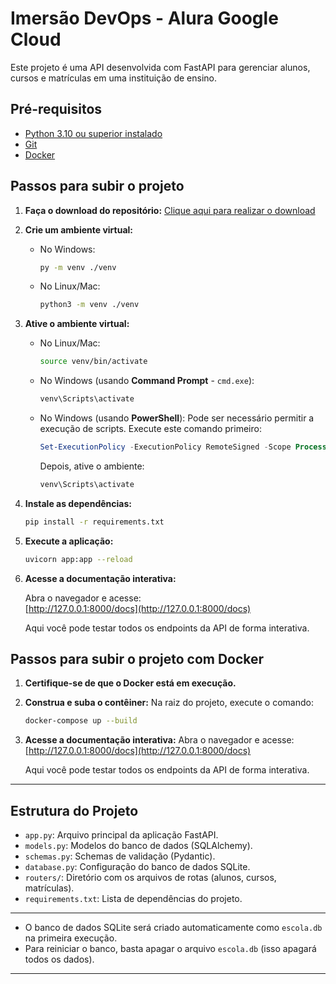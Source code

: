 # Imersão DevOps - Alura Google Cloud

Este projeto é uma API desenvolvida com FastAPI para gerenciar alunos, cursos e matrículas em uma instituição de ensino.

## Pré-requisitos

- [Python 3.10 ou superior instalado](https://www.python.org/downloads/)
- [Git](https://git-scm.com/downloads)
- [Docker](https://www.docker.com/get-started/)

## Passos para subir o projeto

1. **Faça o download do repositório:**
   [Clique aqui para realizar o download](https://github.com/guilhermeonrails/imersao-devops/archive/refs/heads/main.zip)

2. **Crie um ambiente virtual:**
   - No Windows:
     ```sh
     py -m venv ./venv
     ```
   - No Linux/Mac:
     ```sh
     python3 -m venv ./venv
     ```

3. **Ative o ambiente virtual:**
   - No Linux/Mac:
     ```sh
     source venv/bin/activate
     ```
   - No Windows (usando **Command Prompt** - `cmd.exe`):
     ```sh
     venv\Scripts\activate
     ```
   - No Windows (usando **PowerShell**):
     Pode ser necessário permitir a execução de scripts. Execute este comando primeiro:
     ```powershell
     Set-ExecutionPolicy -ExecutionPolicy RemoteSigned -Scope Process
     ```
     Depois, ative o ambiente:
     ```powershell
     venv\Scripts\activate
     ```

4. **Instale as dependências:**
   ```sh
   pip install -r requirements.txt
   ```

5. **Execute a aplicação:**
   ```sh
   uvicorn app:app --reload
   ```

6. **Acesse a documentação interativa:**

   Abra o navegador e acesse:  
   [http://127.0.0.1:8000/docs](http://127.0.0.1:8000/docs)

   Aqui você pode testar todos os endpoints da API de forma interativa.

## Passos para subir o projeto com Docker

1. **Certifique-se de que o Docker está em execução.**

2. **Construa e suba o contêiner:**
   Na raiz do projeto, execute o comando:
   ```sh
   docker-compose up --build
   ```
3. **Acesse a documentação interativa:**
   Abra o navegador e acesse:  
   [http://127.0.0.1:8000/docs](http://127.0.0.1:8000/docs)

   Aqui você pode testar todos os endpoints da API de forma interativa.

---

## Estrutura do Projeto

- `app.py`: Arquivo principal da aplicação FastAPI.
- `models.py`: Modelos do banco de dados (SQLAlchemy).
- `schemas.py`: Schemas de validação (Pydantic).
- `database.py`: Configuração do banco de dados SQLite.
- `routers/`: Diretório com os arquivos de rotas (alunos, cursos, matrículas).
- `requirements.txt`: Lista de dependências do projeto.

---

- O banco de dados SQLite será criado automaticamente como `escola.db` na primeira execução.
- Para reiniciar o banco, basta apagar o arquivo `escola.db` (isso apagará todos os dados).

---
